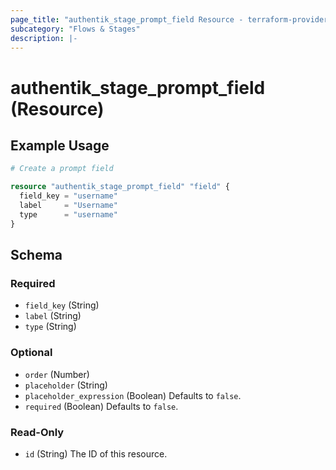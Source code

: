 ```yaml
---
page_title: "authentik_stage_prompt_field Resource - terraform-provider-authentik"
subcategory: "Flows & Stages"
description: |-
---
```


# authentik_stage_prompt_field (Resource)

## Example Usage

```terraform
# Create a prompt field

resource "authentik_stage_prompt_field" "field" {
  field_key = "username"
  label     = "Username"
  type      = "username"
}
```

<!-- schema generated by tfplugindocs -->
## Schema

### Required

- `field_key` (String)
- `label` (String)
- `type` (String)

### Optional

- `order` (Number)
- `placeholder` (String)
- `placeholder_expression` (Boolean) Defaults to `false`.
- `required` (Boolean) Defaults to `false`.

### Read-Only

- `id` (String) The ID of this resource.
